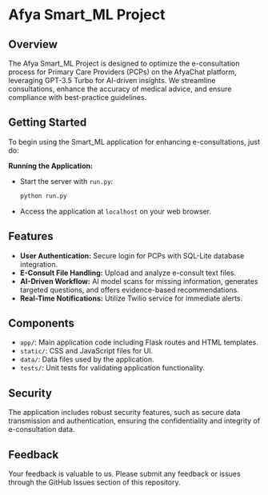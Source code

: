 # Afya Smart_ML Project

## Overview
The Afya Smart_ML Project is designed to optimize the e-consultation process for Primary Care Providers (PCPs) on the AfyaChat platform, leveraging GPT-3.5 Turbo for AI-driven insights. We streamline consultations, enhance the accuracy of medical advice, and ensure compliance with best-practice guidelines.

## Getting Started
To begin using the Smart_ML application for enhancing e-consultations, just do:

**Running the Application:**
   - Start the server with `run.py`:
     ```sh
     python run.py
     ```
   - Access the application at `localhost` on your web browser.

## Features
- **User Authentication:** Secure login for PCPs with SQL-Lite database integration.
- **E-Consult File Handling:** Upload and analyze e-consult text files.
- **AI-Driven Workflow:** AI model scans for missing information, generates targeted questions, and offers evidence-based recommendations.
- **Real-Time Notifications:** Utilize Twilio service for immediate alerts.

## Components
- `app/`: Main application code including Flask routes and HTML templates.
- `static/`: CSS and JavaScript files for UI.
- `data/`: Data files used by the application.
- `tests/`: Unit tests for validating application functionality.



## Security
The application includes robust security features, such as secure data transmission and authentication, ensuring the confidentiality and integrity of e-consultation data.

## Feedback
Your feedback is valuable to us. Please submit any feedback or issues through the GitHub Issues section of this repository.
